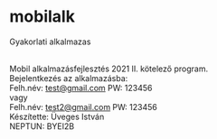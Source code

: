# mobilalk
Gyakorlati alkalmazas<br><br>

Mobil alkalmazásfejlesztés 2021 II. kötelező program.<br>
Bejelentkezés az alkalmazásba:<br>
Felh.név: test@gmail.com PW: 123456<br>
vagy<br>
Felh.név: test2@gmail.com PW: 123456<br>
Készítette: Üveges István<br>
NEPTUN: BYEI2B<br>
